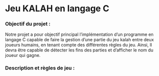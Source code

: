 # Jeu KALAH en langage C


### Objectif du projet :
Notre projet a pour objectif principal l’implémentation d’un programme en langage C capable de faire la gestion d’une partie du jeu kalah entre deux joueurs humains, en tenant compte des différentes règles du jeu. Ainsi, Il devra être capable de détecter les fins des parties et d’afficher le nom du joueur qui gagne.

### Description et règles de jeu :

